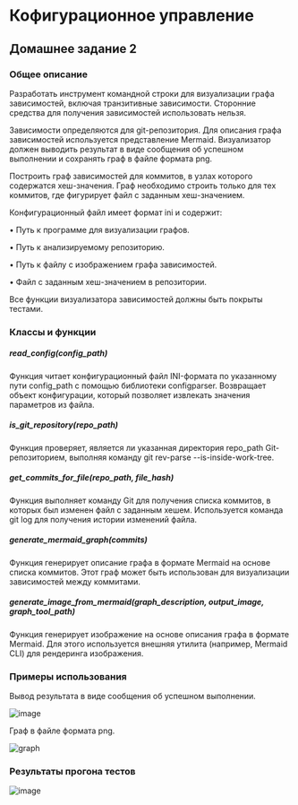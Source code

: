 # Кофигурационное управление

## Домашнее задание 2

### Общее описание

Разработать инструмент командной строки для визуализации графа
зависимостей, включая транзитивные зависимости. Сторонние средства для
получения зависимостей использовать нельзя.

Зависимости определяются для git-репозитория. Для описания графа
зависимостей используется представление Mermaid. Визуализатор должен
выводить результат в виде сообщения об успешном выполнении и сохранять граф
в файле формата png.

Построить граф зависимостей для коммитов, в узлах которого содержатся
хеш-значения. Граф необходимо строить только для тех коммитов, где фигурирует
файл с заданным хеш-значением.

Конфигурационный файл имеет формат ini и содержит:

• Путь к программе для визуализации графов.

• Путь к анализируемому репозиторию.

• Путь к файлу с изображением графа зависимостей.

• Файл с заданным хеш-значением в репозитории.

Все функции визуализатора зависимостей должны быть покрыты тестами.

### Классы и функции

##### read_config(config_path)

Функция читает конфигурационный файл INI-формата по указанному пути config_path с помощью библиотеки configparser. Возвращает объект конфигурации, который позволяет извлекать значения параметров из файла.

##### is_git_repository(repo_path) 

Функция проверяет, является ли указанная директория repo_path Git-репозиторием, выполняя команду git rev-parse --is-inside-work-tree.

##### get_commits_for_file(repo_path, file_hash)

Функция выполняет команду Git для получения списка коммитов, в которых был изменен файл с заданным хешем. Используется команда git log для получения истории изменений файла.

##### generate_mermaid_graph(commits)

Функция генерирует описание графа в формате Mermaid на основе списка коммитов. Этот граф может быть использован для визуализации зависимостей между коммитами.

##### generate_image_from_mermaid(graph_description, output_image, graph_tool_path)

Функция генерирует изображение на основе описания графа в формате Mermaid. Для этого используется внешняя утилита (например, Mermaid CLI) для рендеринга изображения.

### Примеры использования

Вывод результата в виде сообщения об успешном выполнении.

![image](https://github.com/user-attachments/assets/14c157ed-3e9c-45e2-a92d-a7d88d24e1fb)

Граф в файле формата png.

![graph](https://github.com/user-attachments/assets/277f610d-6a75-46bc-b3e9-5be152a0bec0)

### Результаты прогона тестов

![image](https://github.com/user-attachments/assets/c837bf53-c94a-4101-8438-8b81db078c2d)


